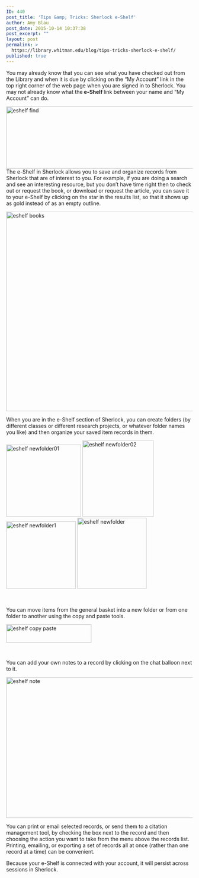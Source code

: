 ```yaml
---
ID: 440
post_title: 'Tips &amp; Tricks: Sherlock e-Shelf'
author: Amy Blau
post_date: 2015-10-14 10:37:38
post_excerpt: ""
layout: post
permalink: >
  https://library.whitman.edu/blog/tips-tricks-sherlock-e-shelf/
published: true
---
```

You may already know that you can see what you have checked out from the Library and when it is due by clicking on the “My Account” link in the top right corner of the web page when you are signed in to Sherlock. You may not already know what the<b> e-Shelf </b>link between your name and “My Account” can do.

<a href="https://library.whitman.edu/blog/wp-content/uploads/sites/4/2015/10/eshelf-find.png"><img class="alignnone size-full wp-image-441" src="https://library.whitman.edu/blog/wp-content/uploads/sites/4/2015/10/eshelf-find.png" alt="eshelf find" width="986" height="167" /></a>
The e-Shelf in Sherlock allows you to save and organize records from Sherlock that are of interest to you. For example, if you are doing a search and see an interesting resource, but you don’t have time right then to check out or request the book, or download or request the article, you can save it to your e-Shelf by clicking on the star in the results list, so that it shows up as gold instead of as an empty outline.

<a href="https://library.whitman.edu/blog/wp-content/uploads/sites/4/2015/10/eshelf-books.png"><img class="alignnone size-full wp-image-442" src="https://library.whitman.edu/blog/wp-content/uploads/sites/4/2015/10/eshelf-books.png" alt="eshelf books" width="884" height="537" /></a>

When you are in the e-Shelf section of Sherlock, you can create folders (by different classes or different research projects, or whatever folder names you like) and then organize your saved item records in them.
<p style="text-align: left"><a href="https://library.whitman.edu/blog/wp-content/uploads/sites/4/2015/10/eshelf-newfolder01.png"><img class="wp-image-443 alignnone" src="https://library.whitman.edu/blog/wp-content/uploads/sites/4/2015/10/eshelf-newfolder01.png" alt="eshelf newfolder01" width="202" height="194" /></a> <a href="https://library.whitman.edu/blog/wp-content/uploads/sites/4/2015/10/eshelf-newfolder02.png"><img class="alignnone  wp-image-444" src="https://library.whitman.edu/blog/wp-content/uploads/sites/4/2015/10/eshelf-newfolder02.png" alt="eshelf newfolder02" width="192" height="205" /></a> <a href="https://library.whitman.edu/blog/wp-content/uploads/sites/4/2015/10/eshelf-newfolder1.png"><img class="alignnone  wp-image-445" src="https://library.whitman.edu/blog/wp-content/uploads/sites/4/2015/10/eshelf-newfolder1.png" alt="eshelf newfolder1" width="188" height="181" /></a> <a href="https://library.whitman.edu/blog/wp-content/uploads/sites/4/2015/10/eshelf-newfolder.png"><img class="alignnone  wp-image-446 alignleft" src="https://library.whitman.edu/blog/wp-content/uploads/sites/4/2015/10/eshelf-newfolder.png" alt="eshelf newfolder" width="187" height="191" /></a></p>
<p style="text-align: left"></p>
<p style="text-align: left"></p>
<p style="text-align: left"></p>
&nbsp;
<p style="text-align: left">You can move items from the general basket into a new folder or from one folder to another using the copy and paste tools.</p>
<a href="https://library.whitman.edu/blog/wp-content/uploads/sites/4/2015/10/eshelf-copy-paste.png"><img class="alignnone size-full wp-image-447 alignleft" src="https://library.whitman.edu/blog/wp-content/uploads/sites/4/2015/10/eshelf-copy-paste.png" alt="eshelf copy paste" width="230" height="49" /></a>

&nbsp;

You can add your own notes to a record by clicking on the chat balloon next to it.

<a href="https://library.whitman.edu/blog/wp-content/uploads/sites/4/2015/10/eshelf-note.png"><img class="alignnone size-full wp-image-448" src="https://library.whitman.edu/blog/wp-content/uploads/sites/4/2015/10/eshelf-note.png" alt="eshelf note" width="1611" height="379" /></a>

You can print or email selected records, or send them to a citation management tool, by checking the box next to the record and then choosing the action you want to take from the menu above the records list. Printing, emailing, or exporting a set of records all at once (rather than one record at a time) can be convenient.

Because your e-Shelf is connected with your account, it will persist across sessions in Sherlock.